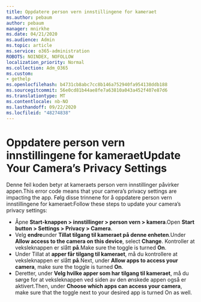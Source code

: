 ```yaml
---
title: Oppdatere person vern innstillingene for kameraet
ms.author: pebaum
author: pebaum
manager: mnirkhe
ms.date: 04/21/2020
ms.audience: Admin
ms.topic: article
ms.service: o365-administration
ROBOTS: NOINDEX, NOFOLLOW
localization_priority: Normal
ms.collection: Adm_O365
ms.custom:
- gethelp
ms.openlocfilehash: b4731cb8abc7cc8b146a752940fa954138ddb188
ms.sourcegitcommit: 56e0cd81b44ae8fe7a63810a043a452f407e87d6
ms.translationtype: MT
ms.contentlocale: nb-NO
ms.lasthandoff: 09/22/2020
ms.locfileid: "48274838"
---
```

# <a name="update-your-cameras-privacy-settings"></a><span data-ttu-id="93d3f-102">Oppdatere person vern innstillingene for kameraet</span><span class="sxs-lookup"><span data-stu-id="93d3f-102">Update Your Camera’s Privacy Settings</span></span>

<span data-ttu-id="93d3f-103">Denne feil koden betyr at kameraets person vern innstillinger påvirker appen.</span><span class="sxs-lookup"><span data-stu-id="93d3f-103">This error code means that your camera’s privacy settings are impacting the app.</span></span> <span data-ttu-id="93d3f-104">Følg disse trinnene for å oppdatere person vern innstillingene for kameraet:</span><span class="sxs-lookup"><span data-stu-id="93d3f-104">Follow these steps to update your camera’s privacy settings:</span></span>

- <span data-ttu-id="93d3f-105">Åpne **Start-knappen > innstillinger > person vern > kamera**.</span><span class="sxs-lookup"><span data-stu-id="93d3f-105">Open **Start button > Settings > Privacy > Camera**.</span></span>
- <span data-ttu-id="93d3f-106">Velg **endre**under **Tillat tilgang til kameraet på denne enheten**.</span><span class="sxs-lookup"><span data-stu-id="93d3f-106">Under **Allow access to the camera on this device**, select **Change**.</span></span> <span data-ttu-id="93d3f-107">Kontroller at veksleknappen er slått **på**.</span><span class="sxs-lookup"><span data-stu-id="93d3f-107">Make sure the toggle is turned **On**.</span></span>
- <span data-ttu-id="93d3f-108">Under Tillat at **apper får tilgang til kameraet**, må du kontrollere at veksleknappen er slått **på**.</span><span class="sxs-lookup"><span data-stu-id="93d3f-108">Next, under **Allow apps to access your camera**, make sure the toggle is turned **On**.</span></span>
- <span data-ttu-id="93d3f-109">Deretter, under **Velg hvilke apper som har tilgang til kameraet**, må du sørge for at veksleknappen ved siden av den ønskede appen også er aktivert.</span><span class="sxs-lookup"><span data-stu-id="93d3f-109">Then, under **Choose which apps can access your camera**, make sure that the toggle next to your desired app is turned On as well.</span></span>
